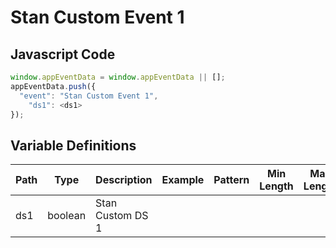 # Stan Custom Event 1

### 

## Javascript Code
```js
window.appEventData = window.appEventData || [];
appEventData.push({
  "event": "Stan Custom Event 1",
    "ds1": <ds1>
});
```

## Variable Definitions

|Path|Type|Description|Example|Pattern|Min Length|Max Length|Minimum|Maximum|Multiple Of|
| --- | --- | --- | --- | --- | --- | --- | --- | --- | --- |
|ds1|boolean|Stan Custom DS 1||||||||




